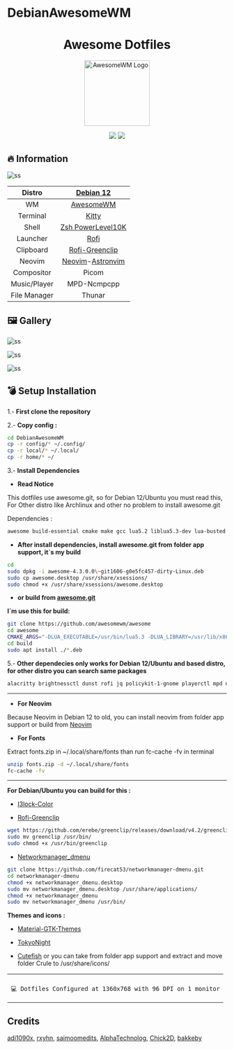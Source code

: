 # DebianAwesomeWM
<div align="center">
     <h1>Awesome Dotfiles</h1>
 </div>

<div align=center>

<a href="https://awesomewm.org/"><img alt="AwesomeWM Logo" height="150" src="https://upload.wikimedia.org/wikipedia/commons/0/07/Awesome_logo.svg"></a>

<div align="center">
    <img src ="https://img.shields.io/badge/Awesome-WM-blue?style=for-the-badge&logo=lua&logoColor=red&color=red"/>
    <img src ="https://img.shields.io/badge/Debian-12-green?style=for-the-badge&logo=Debian&logoColor=red&color=blue"/>
</div>

</div>

## 🔥 Information


![ss](./ss/segunda.png)

|    Distro    |                            [Debian 12](https://debian.org/)                            |
| :----------: | :------------------------------------------------------------------------------------: |
|      WM      |                   [AwesomeWM](https://github.com/awesomeWM/awesome)                    |
|   Terminal   |                  [Kitty](https://github.com/kovidgoyal/kitty)                          |
|    Shell     |                    [Zsh PowerLevel10K](https://github.com/romkatvpowerlevel10k)        |                   
|   Launcher   |                       [Rofi](https://github.com/davatorium/rofi)                       |
|  Clipboard   |                  [Rofi-Greenclip](https://github.com/erebe/greenclip)                  |
|    Neovim    |     [Neovim](https://github.com/neovim/neovim)-[Astronvim](https://astronvim.com/)     |
|  Compositor  |                                         Picom                                          |
| Music/Player |                                      MPD-Ncmpcpp                                       |
| File Manager |                                         Thunar                                         |

## 🖼️ Gallery

![ss](./ss/tercera.png)

![ss](./ss/cuarta.png)

![ss](./ss/primera.png)



## 💣 Setup Installation

1.- <b>First clone the repository</b>

2.- <b>Copy config :</b>

```sh
cd DebianAwesomeWM
cp -r config/* ~/.config/
cp -r local/* ~/.local/
cp -r home/* ~/
```

3.- <b>Install Dependencies</b>

- **Read Notice**

This dotfiles use awesome.git, so for Debian 12/Ubuntu you must read this, For Other distro like Archlinux and other no problem to install awesome.git

Dependencies :

```sh
awesome build-essential cmake make gcc lua5.2 liblua5.3-dev lua-busted lua-discount lua-ldoc lua-lgi lua5.3 asciidoctor debhelper-compat imagemagick libcairo2-dev libdbus-1-dev libgdk-pixbuf2.0-dev libglib2.0-dev libpango1.0-dev libstartup-notification0-dev libx11-xcb-dev libxcb-cursor-dev libxcb-icccm4-dev libxcb-keysyms1-dev libxcb-randr0-dev libxcb-shape0-dev libxcb-util0-dev libxcb-xinerama0-dev libxcb-xkb-dev libxcb-xrm-dev libxcb-xtest0-dev libxdg-basedir-dev libxkbcommon-dev libxkbcommon-x11-dev x11proto-core-dev build-essential dbus-x11 gir1.2-gtk-3.0 libxcb-icccm4-dev libxcb-util0-dev libxcb1-dev x11-apps x11-utils x11-xserver-utils xfonts-base xterm xvfb libxcb-xfixes0-dev
```

- **After install dependencies, install awesome.git from folder app support, it`s my build**

```sh
cd 
sudo dpkg -i awesome-4.3.0.0\~git1606-g0e5fc457-dirty-Linux.deb
sudo cp awesome.desktop /usr/share/xsessions/
sudo chmod +x /usr/share/xsessions/awesome.desktop
```

- **or build from [awesome.git](https://github.com/awesomeWM/awesome)**

**I`m use this for build:**

```sh
git clone https://github.com/awesomewm/awesome
cd awesome
CMAKE_ARGS="-DLUA_EXECUTABLE=/usr/bin/lua5.3 -DLUA_LIBRARY=/usr/lib/x86_64-linux-gnu/liblua5.3.so -DLUA_INCLUDE_DIR=/usr/include/lua5.3" make package
cd build
sudo apt install ./*.deb
```

5.- **Other dependecies only works for Debian 12/Ubuntu and based distro, for other distro you can search same packages**

```sh
alacritty brightnessctl dunst rofi jq policykit-1-gnome playerctl mpd ncmpcpp mpc picom xdotool ueberzug libwebp-dev webp-pixbuf-loader zsh zsh-autosuggestions zsh-syntax-highlighting thunar thunar-volman thunar-archive-plugin gvfs gvfs-backends engrampa suckless-tools xdo redshift xautolock fzf ytfzf yt-dlp gawk tumbler gpick xdg-utils python-is-python3 python3-gi gir1.2-nm-1.0 duf libglib2.0-bin btop ncdu bat exa wmctrl acpid xclip scrot mpdris2 libplayerctl-dev gir1.2-playerctl-2.0 lxappearance bc
```

---

- **For Neovim**

Because Neovim in Debian 12 to old, you can install neovim from folder app support or build from [Neovim](https://github.com/neovim/neovim)

- **For Fonts**

Extract fonts.zip in ~/.local/share/fonts than run fc-cache -fv in terminal

```sh
unzip fonts.zip -d ~/.local/share/fonts
fc-cache -fv
```

---

**For Debian/Ubuntu you can build for this :**

- [I3lock-Color](https://github.com/Raymo111/i3lock-color)

- [Rofi-Greenclip](https://github.com/erebe/greenclip)

```sh
wget https://github.com/erebe/greenclip/releases/download/v4.2/greenclip
sudo mv greenclip /usr/bin/
sudo chmod +x /usr/bin/greenclip
```

- [Networkmanager_dmenu](https://github.com/firecat53/networkmanager-dmenu)

```sh
git clone https://github.com/firecat53/networkmanager-dmenu.git
cd networkmanager-dmenu
chmod +x networkmanager_dmenu.desktop
sudo mv networkmanager_dmenu.desktop /usr/share/applications/
chmod +x networkmanager_dmenu
sudo mv networkmanager_dmenu /usr/bin/
```

**Themes and icons :**

- [Material-GTK-Themes](https://github.com/Fausto-Korpsvart/Material-GTK-Themes)

- [TokyoNight](https://github.com/ljmill/tokyo-night-icons)

- [Cutefish](https://github.com/cutefishos/icons) or you can take from folder app support and extract and move folder Crule to /usr/share/icons/

<table align="center">
   <tr>
      <th align="center">
      </th>
   </tr>
   <tr>
      <td align="center">

    💻 Dotfiles Configured at 1360x768 with 96 DPI on 1 monitor

   </tr>
   </table>

## Credits

[adi1090x](https://github.com/adi1090x/widgets), [rxyhn](https://github.com/rxyhn/yoru), [saimoomedits](https://github.com/saimoomedits/dotfiles), [AlphaTechnolog](https://github.com/AlphaTechnolog), [Chick2D](https://github.com/Chick2D/neofetch-themes), [bakkeby](https://github.com/bakkeby/dmenu-flexipatch)
